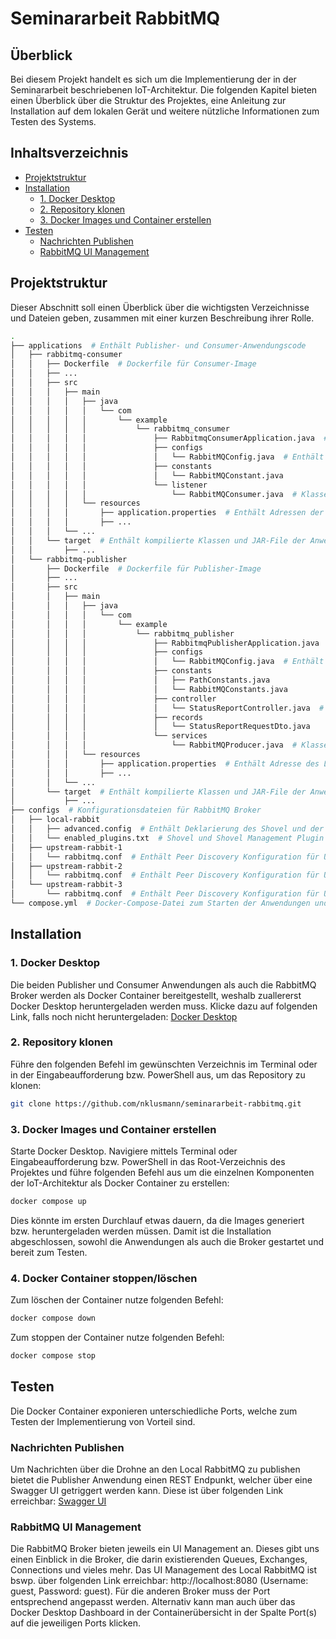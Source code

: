 # Seminararbeit RabbitMQ

## Überblick
Bei diesem Projekt handelt es sich um die Implementierung der in der Seminararbeit beschriebenen IoT-Architektur. Die folgenden Kapitel bieten einen Überblick über die Struktur des Projektes, eine Anleitung zur Installation auf dem lokalen Gerät und weitere nützliche Informationen zum Testen des Systems.

## Inhaltsverzeichnis
- [Projektstruktur](#projektstruktur)
- [Installation](#installation)
  - [1. Docker Desktop](#1-docker-desktop)
  - [2. Repository klonen](#2-repository-klonen)
  - [3. Docker Images und Container erstellen](#3-docker-images-und-container-erstellen)
- [Testen](#testen)
  - [Nachrichten Publishen](#nachrichten-publishen)
  - [RabbitMQ UI Management](#rabbitmq-ui-management)

## Projektstruktur
Dieser Abschnitt soll einen Überblick über die wichtigsten Verzeichnisse und Dateien geben, zusammen mit einer kurzen Beschreibung ihrer Rolle.
```bash
.
├── applications  # Enthält Publisher- und Consumer-Anwendungscode
│   ├── rabbitmq-consumer
│   │   ├── Dockerfile  # Dockerfile für Consumer-Image
│   │   ├── ...    
│   │   ├── src                          
│   │   │   ├── main                     
│   │   │   │   ├── java                 
│   │   │   │   │   └── com              
│   │   │   │   │       └── example    
│   │   │   │   │           └── rabbitmq_consumer
│   │   │   │   │               ├── RabbitmqConsumerApplication.java  # Hauptklasse der Anwendung
│   │   │   │   │               ├── configs
│   │   │   │   │               │   └── RabbitMQConfig.java  # Enthält Deklarierung von Quorum Queue & DLX für das Upstream RabbitMQ Cluster
│   │   │   │   │               ├── constants
│   │   │   │   │               │   └── RabbitMQConstant.java
│   │   │   │   │               └── listener
│   │   │   │   │                   └── RabbitMQConsumer.java  # Klasse zum Konsumieren von Nachrichten aus Quorum Queue
│   │   │   │   └── resources 
│   │   │   │       ├── application.properties  # Enthält Adressen der Upstream RabbitMQ Broker
│   │   │   │       ├── ... 
│   │   │   └── ...         
│   │   └── target  # Enthält kompilierte Klassen und JAR-File der Anwendung
│   │       ├── ...            
│   └── rabbitmq-publisher     
│       ├── Dockerfile  # Dockerfile für Publisher-Image
│       ├── ...                 
│       ├── src                 
│       │   ├── main            
│       │   │   ├── java        
│       │   │   │   └── com     
│       │   │   │       └── example
│       │   │   │           └── rabbitmq_publisher  
│       │   │   │               ├── RabbitmqPublisherApplication.java  # Hauptklasse der Anwendung
│       │   │   │               ├── configs  
│       │   │   │               │   └── RabbitMQConfig.java  # Enthält Template zum Publishen von Nachrichten mittels Publisher Confirm
│       │   │   │               ├── constants  
│       │   │   │               │   ├── PathConstants.java
│       │   │   │               │   └── RabbitMQConstants.java
│       │   │   │               ├── controller  
│       │   │   │               │   └── StatusReportController.java  # REST Controller zum Publishen von Nachrichten
│       │   │   │               ├── records  
│       │   │   │               │   └── StatusReportRequestDto.java 
│       │   │   │               └── services  
│       │   │   │                   └── RabbitMQProducer.java  # Klasse zum Publishen von Nachrichten. Enthält Callback, falls Nachricht nicht erfolgreich published werden kann.
│       │   │   └── resources
│       │   │       ├── application.properties  # Enthält Adresse des Local RabbitMQ und Publisher Confirm Konfiguration.
│       │   │       ├── ...  
│       │   └── ...          
│       └── target  # Enthält kompilierte Klassen und JAR-File der Anwendung
│           ├── ...            
├── configs  # Konfigurationsdateien für RabbitMQ Broker
│   ├── local-rabbit              
│   │   ├── advanced.config  # Enthält Deklarierung des Shovel und der Queue für Local RabbitMQ
│   │   └── enabled_plugins.txt  # Shovel und Shovel Management Plugin
│   ├── upstream-rabbit-1 
│   │   └── rabbitmq.conf  # Enthält Peer Discovery Konfiguration für Upstream RabbitMQ Cluster
│   ├── upstream-rabbit-2        
│   │   └── rabbitmq.conf  # Enthält Peer Discovery Konfiguration für Upstream RabbitMQ Cluster
│   └── upstream-rabbit-3  
│       └── rabbitmq.conf  # Enthält Peer Discovery Konfiguration für Upstream RabbitMQ Cluster
└── compose.yml  # Docker-Compose-Datei zum Starten der Anwendungen und Brokern als Container
```

## Installation
### 1. Docker Desktop
Die beiden Publisher und Consumer Anwendungen als auch die RabbitMQ Broker werden als Docker Container bereitgestellt, weshalb zuallererst Docker Desktop heruntergeladen werden muss. 
Klicke dazu auf folgenden Link, falls noch nicht heruntergeladen: [Docker Desktop](https://www.docker.com/products/docker-desktop/)

### 2. Repository klonen
Führe den folgenden Befehl im gewünschten Verzeichnis im Terminal oder in der Eingabeaufforderung bzw. PowerShell aus, um das Repository zu klonen:
```bash
git clone https://github.com/nklusmann/seminararbeit-rabbitmq.git
```

### 3. Docker Images und Container erstellen
Starte Docker Desktop. Navigiere mittels Terminal oder Eingabeaufforderung bzw. PowerShell in das Root-Verzeichnis des Projektes und führe 
folgenden Befehl aus um die einzelnen Komponenten der IoT-Architektur als Docker Container zu erstellen:
```bash
docker compose up
```
Dies könnte im ersten Durchlauf etwas dauern, da die Images generiert bzw. heruntergeladen werden müssen.
Damit ist die Installation abgeschlossen, sowohl die Anwendungen als auch die Broker gestartet und bereit zum Testen.

### 4. Docker Container stoppen/löschen
Zum löschen der Container nutze folgenden Befehl:
```bash
docker compose down
```
Zum stoppen der Container nutze folgenden Befehl:
```bash
docker compose stop
```

## Testen
Die Docker Container exponieren unterschiedliche Ports, welche zum Testen der Implementierung von Vorteil sind.

### Nachrichten Publishen
Um Nachrichten über die Drohne an den Local RabbitMQ zu publishen bietet die Publisher Anwendung einen REST Endpunkt, welcher über eine Swagger UI getriggert werden kann.
Diese ist über folgenden Link erreichbar: [Swagger UI](http://localhost:9999/swagger-ui/index.html)

### RabbitMQ UI Management
Die RabbitMQ Broker bieten jeweils ein UI Management an. Dieses gibt uns einen Einblick in die Broker, die darin existierenden Queues, Exchanges, Connections und vieles mehr.
Das UI Management des Local RabbitMQ ist bswp. über folgenden Link erreichbar: http://localhost:8080 (Username: guest, Password: guest). Für die anderen Broker muss der Port entsprechend angepasst werden.
Alternativ kann man auch über das Docker Desktop Dashboard in der Containerübersicht in der Spalte Port(s) auf die jeweiligen Ports klicken.
